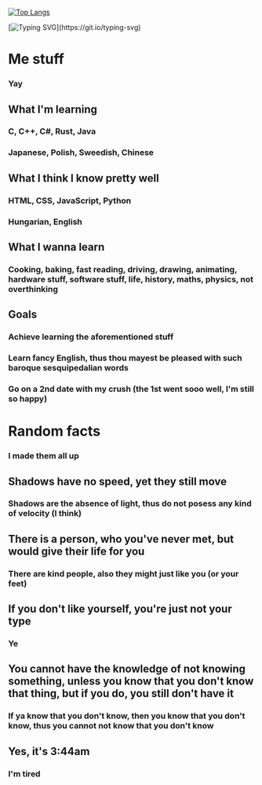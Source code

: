 [![Top Langs](q-stats.vercel.app/api/top-langs/?username=NemGame&layout=compact&title_color=eeeeee&border_color=6c0000&text_color=dddddd&bg_color=050505)](https://github.com/anuraghazra/github-readme-stats)

[![Typing SVG](https://readme-typing-svg.demolab.com/?lines=Get+a+life...)](https://git.io/typing-svg)

# Me stuff
### Yay

## What I'm learning
### C, C++, C#, Rust, Java
### Japanese, Polish, Sweedish, Chinese

## What I think I know pretty well
### HTML, CSS, JavaScript, Python
### Hungarian, English

## What I wanna learn
### Cooking, baking, fast reading, driving, drawing, animating, hardware stuff, software stuff, life, history, maths, physics, not overthinking


## Goals
### Achieve learning the aforementioned stuff
### Learn fancy English, thus thou mayest be pleased with such baroque sesquipedalian words
### Go on a 2nd date with my crush (the 1st went sooo well, I'm still so happy)


# Random facts
### I made them all up
## Shadows have no speed, yet they still move
### Shadows are the absence of light, thus do not posess any kind of velocity (I think)
## There is a person, who you've never met, but would give their life for you
### There are kind people, also they might just like you (or your feet)
## If you don't like yourself, you're just not your type
### Ye
## You cannot have the knowledge of not knowing something, unless you know that you don't know that thing, but if you do, you still don't have it
### If ya know that you don't know, then you know that you don't know, thus you cannot not know that you don't know
## Yes, it's 3:44am
### I'm tired
